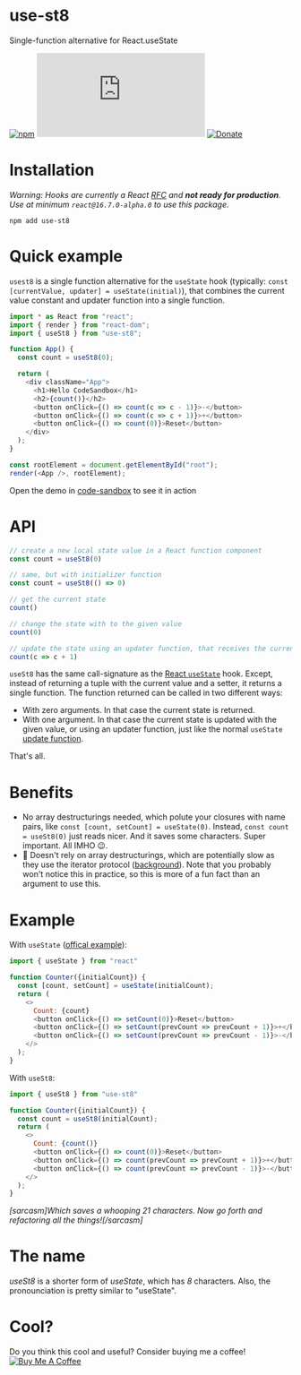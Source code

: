 # use-st8

Single-function alternative for React.useState


[![npm](https://img.shields.io/npm/v/use-st8.svg)](https://www.npmjs.com/package/use-st8) [![size](http://img.badgesize.io/https://unpkg.com/use-st8@0.0.1/lib/index.mjs?compression=gzip)](http://img.badgesize.io/https://unpkg.com/use-st8@0.0.1/lib/index.mjs) [![Donate](https://img.shields.io/badge/Donate-PayPal-green.svg)](https://www.paypal.me/michelweststrate)

# Installation

_Warning: Hooks are currently a React [RFC](https://github.com/reactjs/rfcs/pull/68) and **not ready for production**. Use at minimum `react@16.7.0-alpha.0` to use this package._

`npm add use-st8`

# Quick example

`usest8` is a single function alternative for the `useState` hook (typically: `const [currentValue, updater] = useState(initial)`), that combines the current value constant and updater function into a single function.

```javascript
import * as React from "react";
import { render } from "react-dom";
import { useSt8 } from "use-st8";

function App() {
  const count = useSt8(0);

  return (
    <div className="App">
      <h1>Hello CodeSandbox</h1>
      <h2>{count()}</h2>
      <button onClick={() => count(c => c - 1)}>-</button>
      <button onClick={() => count(c => c + 1)}>+</button>
      <button onClick={() => count(0)}>Reset</button>
    </div>
  );
}

const rootElement = document.getElementById("root");
render(<App />, rootElement);
```

Open the demo in [code-sandbox](https://codesandbox.io/s/q9q7yrxjkj) to see it in action

# API

```javascript
// create a new local state value in a React function component
const count = useSt8(0)

// same, but with initializer function
const count = useSt8(() => 0)

// get the current state
count() 

// change the state with to the given value
count(0)

// update the state using an updater function, that receives the current state and returns the next one
count(c => c + 1)
```

`useSt8` has the same call-signature as the [React `useState`](https://reactjs.org/docs/hooks-state.html) hook. 
Except, instead of returning a tuple with the current value and a setter, it returns a single function.
The function returned can be called in two different ways:
* With zero arguments. In that case the current state is returned.
* With one argument. In that case the current state is updated with the given value, or using an updater function, just like the normal `useState` [update function](https://reactjs.org/docs/hooks-reference.html#functional-updates).

That's all.

# Benefits

* No array destructurings needed, which polute your closures with name pairs, like `const [count, setCount] = useState(0)`. Instead, `const count = useSt8(0)` just reads nicer. And it saves some characters. Super important. All IMHO 😉.
* 🚀 Doesn't rely on array destructurings, which are potentially slow as they use the iterator protocol ([background](https://docs.google.com/document/d/1hWb-lQW4NSG9yRpyyiAA_9Ktytd5lypLnVLhPX9vamE/edit)). Note that you probably won't notice this in practice, so this is more of a fun fact than an argument to use this. 

# Example

With `useState` ([offical example](https://reactjs.org/docs/hooks-reference.html#functional-updates)):

```javascript
import { useState } from "react"

function Counter({initialCount}) {
  const [count, setCount] = useState(initialCount);
  return (
    <>
      Count: {count}
      <button onClick={() => setCount(0)}>Reset</button>
      <button onClick={() => setCount(prevCount => prevCount + 1)}>+</button>
      <button onClick={() => setCount(prevCount => prevCount - 1)}>-</button>
    </>
  );
}
```

With `useSt8`:

```javascript
import { useSt8 } from "use-st8"

function Counter({initialCount}) {
  const count = useSt8(initialCount);
  return (
    <>
      Count: {count()}
      <button onClick={() => count(0)}>Reset</button>
      <button onClick={() => count(prevCount => prevCount + 1)}>+</button>
      <button onClick={() => count(prevCount => prevCount - 1)}>-</button>
    </>
  );
}
```

_[sarcasm]Which saves a whooping 21 characters. Now go forth and refactoring all the things![/sarcasm]_

# The name

_useSt8_ is a shorter form of _useState_, which has _8_ characters. Also, the pronounciation is pretty similar to "useState".

# Cool?

Do you think this cool and useful? Consider buying me a coffee!<br/><a href="https://www.buymeacoffee.com/mweststrate" target="_blank"><img src="https://www.buymeacoffee.com/assets/img/custom_images/orange_img.png" alt="Buy Me A Coffee" style="height: auto !important;width: auto !important;" ></a>